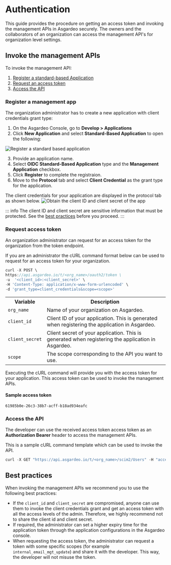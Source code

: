 # Authentication

This guide provides the procedure on getting an access token and invoking the management APIs in Asgardeo securely. The owners and the collaborators of an organization can access the management API's for organization level settings.

## Invoke the management APIs

To invoke the management API: 
1. [Register a standard-based Application](#register-an-application)
2. [Request an access token](#request-access-token)
3. [Access the API](#access-the-api)

### Register a management app
The organization administrator has to create a new application with client credentials grant type: 

1. On the Asgardeo Console, go to **Develop > Applications**
2. Click **New Application** and select **Standard-Based Application** to open the following:
<img :src="$withBase('/assets/img/apis/management-apis/register-a-sba.png')" alt="Register a standard based application">

3. Provide an application name.
4. Select **OIDC Standard-Based Application** type and the **Management Application** checkbox.
5. Click **Register** to complete the registraion.
6. Move to the **Protocol** tab and select **Client Credential** as the grant type for the application.

The client credentials for your application are displayed in the protocol tab as shown below.
<img :src="$withBase('/assets/img/apis/management-apis/obtain-client-credentials.png')" alt="Obtain the client ID and client secret of the app">

::: info
The client ID and client secret are sensitive information that must be protected. See the [best practices](#best-practices) before you proceed.
:::

### Request access token
An organization administrator can request for an access token for the organization from the token endpoint.

If you are an administrator the cURL command format below can be used to request for an access token for your organization.

``` js
curl -X POST \
https://api.asgardeo.io/t/<org_name>/oauth2/token \
-u  '<client_id>:<client_secret>' \
-H 'Content-Type: application/x-www-form-urlencoded' \
-d 'grant_type=client_credentials&scope=<scope>'
```

<table>
    <tr>
        <th>Variable</th>
        <th>Description</th>
    </tr>
    <tr>
        <td><code>org_name</code></td>
        <td>Name of your organization on Asgardeo.</td>
    </tr>
        <tr>
        <td><code>client_id</code></td>
        <td>Client ID of your application. This is generated when registering the application in Asgardeo.</td>
    </tr>
        <tr>
        <td><code>client_secret</code></td>
        <td>Client secret of your application. This is generated when registering the application in Asgardeo.</td>
    </tr>
        <tr>
        <td><code>scope</code></td>
        <td>The scope corresponding to the API you want to use.</td>
    </tr>
</table>

Executing the cURL command will provide you with the access token for your application. This access token can be used to invoke the management APIs.

#### Sample access token
```
61985b0e-26c3-38b7-acff-b18ad934eafc 
```

### Access the API
The developer can use the received access token access token as an **Authorization Bearer** header to access the management APIs. 

This is a sample cURL command template which can be used to invoke the API.

``` js
curl -X GET "https://api.asgardeo.io/t/<org_name>/scim2/Users" -H "accept: application/scim+json" -H "Authorization: Bearer <access_token>"
```

## Best practices
When invoking the management APIs we recommend you to use the following best practices: 
- If the ``client_id`` and ``client_secret`` are compromised, anyone can use them to invoke the client credentials grant and get an access token with all the access levels of the admin. Therefore, we highly recommend not to share the client id and client secret. 
- If required, the administrator can set a higher expiry time for the application token through the application configurations in the Asgardeo console.
- When requesting the access token, the administrator can request a token with some specific scopes (for example ``internal_email_mgt_update``) and share it with the developer. This way, the developer will not misuse the token.
